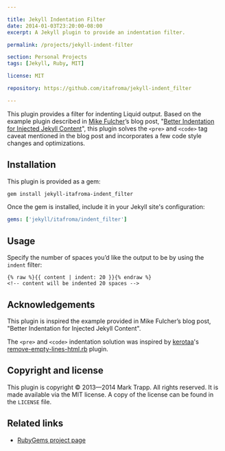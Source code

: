 ```yaml
---

title: Jekyll Indentation Filter
date: 2014-01-03T23:20:00-08:00
excerpt: A Jekyll plugin to provide an indentation filter.

permalink: /projects/jekyll-indent-filter

section: Personal Projects
tags: [Jekyll, Ruby, MIT]

license: MIT

repository: https://github.com/itafroma/jekyll-indent_filter

---
```

This plugin provides a filter for indenting Liquid output. Based on the example
plugin described in [Mike Fulcher][1]’s blog post,
"[Better Indentation for Injected Jekyll Content][2]", this plugin solves the
`<pre>` and `<code>` tag caveat mentioned in the blog post and incorporates a
few code style changes and optimizations.

## Installation

This plugin is provided as a gem:

```sh
gem install jekyll-itafroma-indent_filter
```

Once the gem is installed, include it in your Jekyll site's configuration:

```yaml
gems: ['jekyll/itafroma/indent_filter']
```

## Usage

Specify the number of spaces you’d like the output to be by using the `indent`
filter:

```liquid
{% raw %}{{ content | indent: 20 }}{% endraw %}
<!-- content will be indented 20 spaces -->
```

## Acknowledgements

This plugin is inspired the example provided in Mike Fulcher’s blog post,
"Better Indentation for Injected Jekyll Content".

The `<pre>` and `<code>` indentation solution was inspired by [kerotaa][3]'s
[remove-empty-lines-html.rb][4] plugin.

## Copyright and license

This plugin is copyright © 2013—2014 Mark Trapp. All rights reserved. It is made
available via the MIT license. A copy of the license can be found in the
`LICENSE` file.

## Related links

* [RubyGems project page][5]

[1]: http://drawingablank.me "Muke Fulcher’s website"
[2]: http://drawingablank.me/blog/indentation-for-injected-jekyll-content.html "Better Indentation for Injected Jekyll Content"
[3]: http://kerotaa.hateblo.jp "kerotaa’s website"
[4]: https://gist.github.com/kerotaa/5788650 "kerotaa’s remove-empty-lines-html.rb"
[5]: https://rubygems.org/gems/jekyll-itafroma-indent_filter "RubyGems project page"
